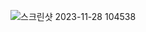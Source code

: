 ![스크린샷 2023-11-28 104538](https://github.com/leejunhyun989898/Homework/assets/127359781/4b107bf9-0c67-4846-8ac5-27c311a9be97)

